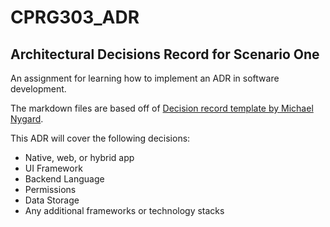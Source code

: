 # CPRG303_ADR

## Architectural Decisions Record for Scenario One
An assignment for learning how to implement an ADR in software development.

The markdown files are based off of [Decision record template by Michael Nygard](https://github.com/joelparkerhenderson/architecture-decision-record/blob/main/templates/decision-record-template-by-michael-nygard/index.md).

This ADR will cover the following decisions:
- Native, web, or hybrid app
- UI Framework
- Backend Language
- Permissions
- Data Storage
- Any additional frameworks or technology stacks
